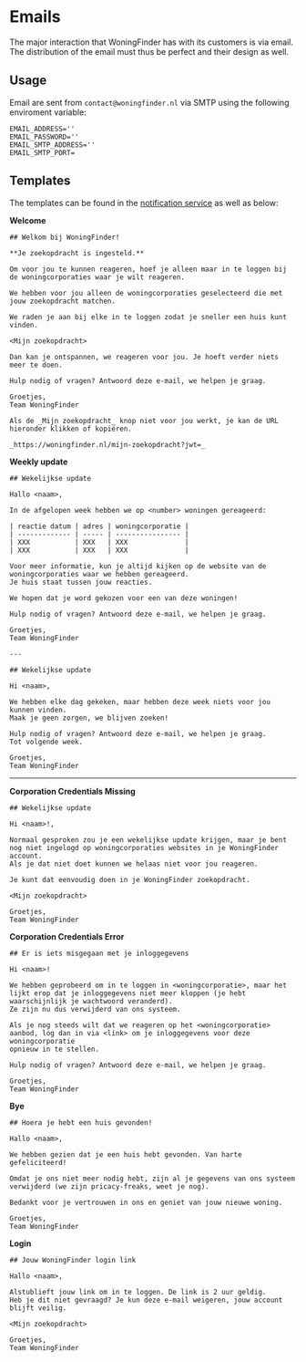 # Emails

The major interaction that WoningFinder has with its customers is via email.
The distribution of the email must thus be perfect and their design as well.

## Usage

Email are sent from `contact@woningfinder.nl` via SMTP using the following enviroment variable:

```
EMAIL_ADDRESS=''
EMAIL_PASSWORD=''
EMAIL_SMTP_ADDRESS=''
EMAIL_SMTP_PORT=
```

## Templates

The templates can be found in the [notification service](internal/services/notification) as well as below:

**Welcome**

```
## Welkom bij WoningFinder!

**Je zoekopdracht is ingesteld.**

Om voor jou te kunnen reageren, hoef je alleen maar in te loggen bij de woningcorporaties waar je wilt reageren.

We hebben voor jou alleen de woningcorporaties geselecteerd die met jouw zoekopdracht matchen.

We raden je aan bij elke in te loggen zodat je sneller een huis kunt vinden.

<Mijn zoekopdracht>

Dan kan je ontspannen, we reageren voor jou. Je hoeft verder niets meer te doen.

Hulp nodig of vragen? Antwoord deze e-mail, we helpen je graag.

Groetjes,
Team WoningFinder

Als de _Mijn zoekopdracht_ knop niet voor jou werkt, je kan de URL hieronder klikken of kopiëren.

_https://woningfinder.nl/mijn-zoekopdracht?jwt=_
```

**Weekly update**

```
## Wekelijkse update

Hallo <naam>,

In de afgelopen week hebben we op <number> woningen gereageerd:

| reactie datum | adres | woningcorporatie |
| ------------- | ----- | ---------------- |
| XXX           | XXX   | XXX              |
| XXX           | XXX   | XXX              |

Voor meer informatie, kun je altijd kijken op de website van de woningcorporaties waar we hebben gereageerd.
Je huis staat tussen jouw reacties.

We hopen dat je word gekozen voor een van deze woningen!

Hulp nodig of vragen? Antwoord deze e-mail, we helpen je graag.

Groetjes,
Team WoningFinder

---

## Wekelijkse update

Hi <naam>,

We hebben elke dag gekeken, maar hebben deze week niets voor jou kunnen vinden.
Maak je geen zorgen, we blijven zoeken!

Hulp nodig of vragen? Antwoord deze e-mail, we helpen je graag.
Tot volgende week.

Groetjes,
Team WoningFinder
```

---

**Corporation Credentials Missing**

```
## Wekelijkse update

Hi <naam>!,

Normaal gesproken zou je een wekelijkse update krijgen, maar je bent nog niet ingelogd op woningcorporaties websites in je WoningFinder account.
Als je dat niet doet kunnen we helaas niet voor jou reageren.

Je kunt dat eenvoudig doen in je WoningFinder zoekopdracht.

<Mijn zoekopdracht>

Groetjes,
Team WoningFinder
```

**Corporation Credentials Error**

```
## Er is iets misgegaan met je inloggegevens

Hi <naam>!

We hebben geprobeerd om in te loggen in <woningcorporatie>, maar het lijkt erop dat je inloggegevens niet meer kloppen (je hebt waarschijnlijk je wachtwoord veranderd).
Ze zijn nu dus verwijderd van ons systeem.

Als je nog steeds wilt dat we reageren op het <woningcorporatie> aanbod, log dan in via <link> om je inloggegevens voor deze woningcorporatie
opnieuw in te stellen.

Hulp nodig of vragen? Antwoord deze e-mail, we helpen je graag.

Groetjes,
Team WoningFinder
```

**Bye**

```
## Hoera je hebt een huis gevonden!

Hallo <naam>,

We hebben gezien dat je een huis hebt gevonden. Van harte gefeliciteerd!

Omdat je ons niet meer nodig hebt, zijn al je gegevens van ons systeem verwijderd (we zijn pricacy-freaks, weet je nog).

Bedankt voor je vertrouwen in ons en geniet van jouw nieuwe woning.

Groetjes,
Team WoningFinder
```

**Login**

```
## Jouw WoningFinder login link

Hallo <naam>,

Alstublieft jouw link om in te loggen. De link is 2 uur geldig.
Heb je dit niet gevraagd? Je kun deze e-mail weigeren, jouw account blijft veilig.

<Mijn zoekopdracht>

Groetjes,
Team WoningFinder
```
